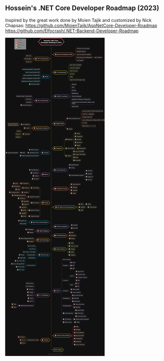 ## Hossein's .NET Core Developer Roadmap (2023)

Inspired by the great work done by Moien Tajik and customized by Nick Chapsas:
https://github.com/MoienTajik/AspNetCore-Developer-Roadmap  
https://github.com/Elfocrash/.NET-Backend-Developer-Roadmap

![roadmap](diagrams/dotnetcore-developer-roadmap-2023.png)